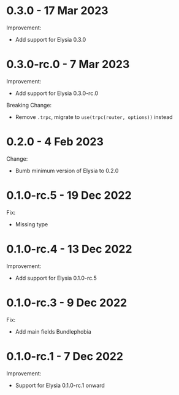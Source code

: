 # 0.3.0 - 17 Mar 2023
Improvement:
- Add support for Elysia 0.3.0
# 0.3.0-rc.0 - 7 Mar 2023
Improvement:
- Add support for Elysia 0.3.0-rc.0

Breaking Change:
- Remove `.trpc`, migrate to `use(trpc(router, options))` instead

# 0.2.0 - 4 Feb 2023
Change:
- Bumb minimum version of Elysia to 0.2.0

# 0.1.0-rc.5 - 19 Dec 2022
Fix:
- Missing type

# 0.1.0-rc.4 - 13 Dec 2022
Improvement:
- Add support for Elysia 0.1.0-rc.5

# 0.1.0-rc.3 - 9 Dec 2022
Fix:
- Add main fields Bundlephobia

# 0.1.0-rc.1 - 7 Dec 2022
Improvement:
- Support for Elysia 0.1.0-rc.1 onward
